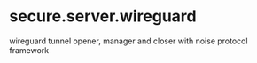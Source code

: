 # secure.server.wireguard
wireguard tunnel opener, manager and closer with noise protocol framework
